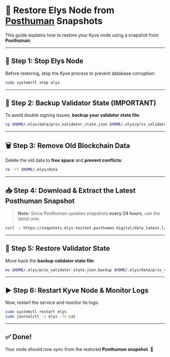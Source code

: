 # 🚀 Restore Elys Node from [Posthuman](https://snapshots.elys.posthuman.digital/) Snapshots

This guide explains how to restore your Kyve node using a snapshot from **Posthuman**.

---

## **🛑 Step 1: Stop Elys Node**
Before restoring, stop the Kyve process to prevent database corruption:

```bash
sudo systemctl stop elys
```

---

## **📌 Step 2: Backup Validator State (IMPORTANT)**
To avoid double signing issues, **backup your validator state file**:

```bash
cp $HOME/.elys/data/priv_validator_state.json $HOME/.elys/priv_validator_state.json.backup
```

---

## **🗑 Step 3: Remove Old Blockchain Data**
Delete the old data to **free space** and **prevent conflicts**:

```bash
rm -rf $HOME/.elys/data
```

---

## **📥 Step 4: Download & Extract the Latest Posthuman Snapshot**
> **Note:** Since Posthuman updates snapshots **every 24 hours**, use the latest one:

```bash
curl -L https://snapshots.elys-testnet.posthuman.digital/data_latest.lz4 | lz4 -dc - | tar -xf - -C $HOME/.elys
```



---

## **📂 Step 5: Restore Validator State**
Move back the **backup validator state file**:

```bash
mv $HOME/.elys/priv_validator_state.json.backup $HOME/.elys/data/priv_validator_state.json
```

---

## **▶️ Step 6: Restart Kyve Node & Monitor Logs**
Now, restart the service and monitor its logs:

```bash
sudo systemctl restart elys
sudo journalctl -u elys -fo cat
```

---

## **✅ Done!**
Your node should now sync from the restored **Posthuman snapshot**. 🚀 

